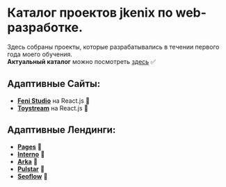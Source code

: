 # Каталог проектов jkenix по web-разработке.

Здесь собраны проекты, которые разрабатывались в течении первого года моего обучения.      
**Актуальный каталог** можно посмотреть [здесь](https://github.com/jkenix/jkenix-project) :white_check_mark:  

## Адаптивные Сайты:
- [**Feni Studio**](https://github.com/jkenix/jkenix-project/tree/feni-website) на React.js 🔗  
- [**Toystream**](https://github.com/jkenix/jkenix.github.io/tree/toystream) на React.js 🔗   
## Адаптивные Лендинги:  
- [**Pages**](https://github.com/jkenix/jkenix.github.io/tree/pages-page) 🔗  
- [**Interno**](https://github.com/jkenix/jkenix.github.io/tree/interno) 🔗  
- [**Arka**](https://github.com/jkenix/jkenix.github.io/tree/arka) 🔗  
- [**Pulstar**](https://github.com/jkenix/jkenix.github.io/tree/pulstar) 🔗   
- [**Seoflow**](https://github.com/jkenix/jkenix.github.io/tree/seoflow) 🔗  
